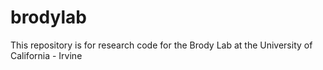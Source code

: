 # brodylab
This repository is for research code for the Brody Lab at the University of California - Irvine

